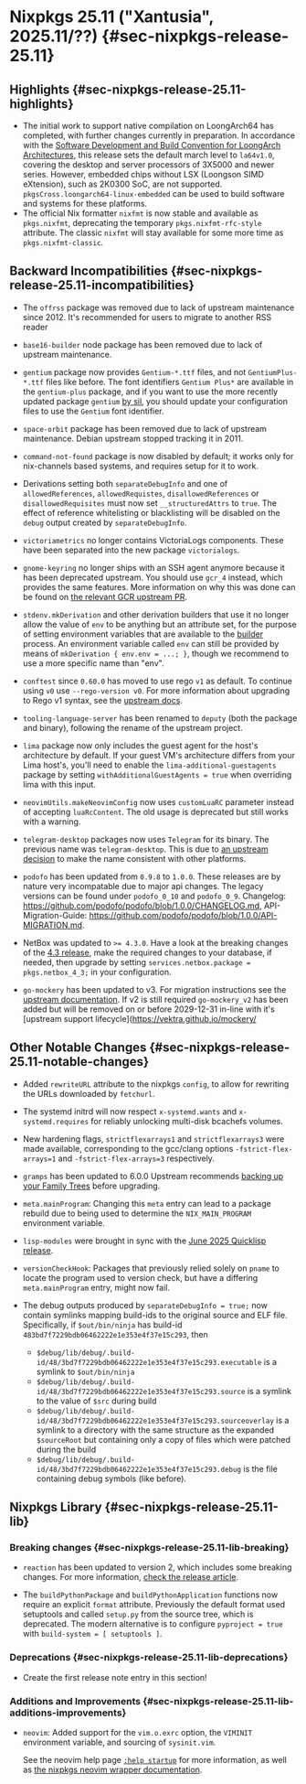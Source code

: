 # Nixpkgs 25.11 ("Xantusia", 2025.11/??) {#sec-nixpkgs-release-25.11}

## Highlights {#sec-nixpkgs-release-25.11-highlights}
<!-- To avoid merge conflicts, consider adding your item at an arbitrary place in the list instead. -->

- The initial work to support native compilation on LoongArch64 has completed, with further changes currently
  in preparation. In accordance with the [Software Development and Build Convention for LoongArch Architectures](https://github.com/loongson/la-softdev-convention),
  this release sets the default march level to `la64v1.0`, covering the desktop and server processors of 3X5000
  and newer series. However, embedded chips without LSX (Loongson SIMD eXtension), such as 2K0300 SoC, are not
  supported. `pkgsCross.loongarch64-linux-embedded` can be used to build software and systems for these platforms.
- The official Nix formatter `nixfmt` is now stable and available as `pkgs.nixfmt`, deprecating the temporary `pkgs.nixfmt-rfc-style` attribute. The classic `nixfmt` will stay available for some more time as `pkgs.nixfmt-classic`.

## Backward Incompatibilities {#sec-nixpkgs-release-25.11-incompatibilities}

<!-- To avoid merge conflicts, consider adding your item at an arbitrary place in the list instead. -->

- The `offrss` package was removed due to lack of upstream maintenance since 2012. It's recommended for users to migrate to another RSS reader

- `base16-builder` node package has been removed due to lack of upstream maintenance.
- `gentium` package now provides `Gentium-*.ttf` files, and not `GentiumPlus-*.ttf` files like before. The font identifiers `Gentium Plus*` are available in the `gentium-plus` package, and if you want to use the more recently updated package `gentium` [by sil](https://software.sil.org/gentium/), you should update your configuration files to use the `Gentium` font identifier.
- `space-orbit` package has been removed due to lack of upstream maintenance. Debian upstream stopped tracking it in 2011.
- `command-not-found` package is now disabled by default; it works only for nix-channels based systems, and requires setup for it to work.

- Derivations setting both `separateDebugInfo` and one of `allowedReferences`, `allowedRequistes`, `disallowedReferences` or `disallowedRequisites` must now set `__structuredAttrs` to `true`. The effect of reference whitelisting or blacklisting will be disabled on the `debug` output created by `separateDebugInfo`.

- `victoriametrics` no longer contains VictoriaLogs components. These have been separated into the new package `victorialogs`.

- `gnome-keyring` no longer ships with an SSH agent anymore because it has been deprecated upstream. You should use `gcr_4` instead, which provides the same features. More information on why this was done can be found on [the relevant GCR upstream PR](https://gitlab.gnome.org/GNOME/gcr/-/merge_requests/67).

- `stdenv.mkDerivation` and other derivation builders that use it no longer allow the value of `env` to be anything but an attribute set, for the purpose of setting environment variables that are available to the [builder](https://nix.dev/manual/nix/latest/store/derivation/#builder) process. An environment variable called `env` can still be provided by means of `mkDerivation { env.env = ...; }`, though we recommend to use a more specific name than "env".

- `conftest` since `0.60.0` has moved to use rego `v1` as default. To continue using `v0` use `--rego-version v0`. For more information about upgrading to Rego v1 syntax, see the [upstream docs](https://www.openpolicyagent.org/docs/latest/v0-upgrade/).

- `tooling-language-server` has been renamed to `deputy` (both the package and binary), following the rename of the upstream project.

- `lima` package now only includes the guest agent for the host's architecture by default. If your guest VM's architecture differs from your Lima host's, you'll need to enable the `lima-additional-guestagents` package by setting `withAdditionalGuestAgents = true` when overriding lima with this input.

- `neovimUtils.makeNeovimConfig` now uses `customLuaRC` parameter instead of accepting `luaRcContent`. The old usage is deprecated but still works with a warning.

- `telegram-desktop` packages now uses `Telegram` for its binary. The previous name was `telegram-desktop`. This is due to [an upstream decision](https://github.com/telegramdesktop/tdesktop/commit/56ff5808a3d766f892bc3c3305afb106b629ef6f) to make the name consistent with other platforms.

- `podofo` has been updated from `0.9.8` to `1.0.0`. These releases are by nature very incompatable due to major api changes. The legacy versions can be found under `podofo_0_10` and `podofo_0_9`.
  Changelog: https://github.com/podofo/podofo/blob/1.0.0/CHANGELOG.md, API-Migration-Guide: https://github.com/podofo/podofo/blob/1.0.0/API-MIGRATION.md.

- NetBox was updated to `>= 4.3.0`. Have a look at the breaking changes
  of the [4.3 release](https://github.com/netbox-community/netbox/releases/tag/v4.2.0),
  make the required changes to your database, if needed, then upgrade by setting `services.netbox.package = pkgs.netbox_4_3;` in your configuration.

- `go-mockery` has been updated to v3. For migration instructions see the [upstream documentation](https://vektra.github.io/mockery/latest/v3/). If v2 is still required `go-mockery_v2` has been added but will be removed on or before 2029-12-31 in-line with it's [upstream support lifecycle](https://vektra.github.io/mockery/

## Other Notable Changes {#sec-nixpkgs-release-25.11-notable-changes}

<!-- To avoid merge conflicts, consider adding your item at an arbitrary place in the list instead. -->

- Added `rewriteURL` attribute to the nixpkgs `config`, to allow for rewriting the URLs downloaded by `fetchurl`.

- The systemd initrd will now respect `x-systemd.wants` and `x-systemd.requires` for reliably unlocking multi-disk bcachefs volumes.

- New hardening flags, `strictflexarrays1` and `strictflexarrays3` were made available, corresponding to the gcc/clang options `-fstrict-flex-arrays=1` and `-fstrict-flex-arrays=3` respectively.

- `gramps` has been updated to 6.0.0
  Upstream recommends [backing up your Family Trees](https://gramps-project.org/wiki/index.php/Gramps_6.0_Wiki_Manual_-_Manage_Family_Trees#Backing_up_a_Family_Tree) before upgrading.

- `meta.mainProgram`: Changing this `meta` entry can lead to a package rebuild due to being used to determine the `NIX_MAIN_PROGRAM` environment variable.

- `lisp-modules` were brought in sync with the [June 2025 Quicklisp release](http://blog.quicklisp.org/2025/07/june-2025-quicklisp-dist-now-available.html).

- `versionCheckHook`: Packages that previously relied solely on `pname` to locate the program used to version check, but have a differing `meta.mainProgram` entry, might now fail.


- The debug outputs produced by `separateDebugInfo = true;` now contain symlinks mapping build-ids to the original source and ELF file.
  Specifically, if `$out/bin/ninja` has build-id `483bd7f7229bdb06462222e1e353e4f37e15c293`, then
  * `$debug/lib/debug/.build-id/48/3bd7f7229bdb06462222e1e353e4f37e15c293.executable` is a symlink to `$out/bin/ninja`
  * `$debug/lib/debug/.build-id/48/3bd7f7229bdb06462222e1e353e4f37e15c293.source` is a symlink to the value of `$src` during build
  * `$debug/lib/debug/.build-id/48/3bd7f7229bdb06462222e1e353e4f37e15c293.sourceoverlay` is a symlink to a directory with the same structure as the expanded `$sourceRoot` but containing only a copy of files which were patched during the build
  * `$debug/lib/debug/.build-id/48/3bd7f7229bdb06462222e1e353e4f37e15c293.debug` is the file containing debug symbols (like before).


## Nixpkgs Library {#sec-nixpkgs-release-25.11-lib}

<!-- To avoid merge conflicts, consider adding your item at an arbitrary place in the list instead. -->

### Breaking changes {#sec-nixpkgs-release-25.11-lib-breaking}

- `reaction` has been updated to version 2, which includes some breaking changes.
  For more information, [check the release article](https://blog.ppom.me/en-reaction-v2).

- The `buildPythonPackage` and `buildPythonApplication` functions now require
  an explicit `format` attribute. Previously the default format used setuptools
  and called `setup.py` from the source tree, which is deprecated.
  The modern alternative is to configure `pyproject = true` with `build-system = [ setuptools ]`.

### Deprecations {#sec-nixpkgs-release-25.11-lib-deprecations}

- Create the first release note entry in this section!


### Additions and Improvements {#sec-nixpkgs-release-25.11-lib-additions-improvements}

- `neovim`: Added support for the `vim.o.exrc` option, the `VIMINIT` environment variable, and sourcing of `sysinit.vim`.

  See the neovim help page [`:help startup`](https://neovim.io/doc/user/starting.html#startup) for more information, as well as [the nixpkgs neovim wrapper documentation](#neovim-custom-configuration).
